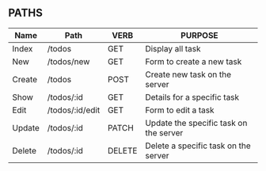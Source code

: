 ## PATHS
| Name       | Path               | VERB    | PURPOSE |
|------------|--------------------|---------|----------
| Index      | /todos             | GET     | Display all task
| New        | /todos/new         | GET     | Form to create a new task
| Create     | /todos             | POST    | Create new task on the server
| Show       | /todos/:id         | GET     | Details for a specific task
| Edit       | /todos/:id/edit    | GET     | Form to edit a task
| Update     | /todos/:id         | PATCH   | Update the specific task on the server
| Delete     | /todos/:id         | DELETE  | Delete a specific task on the server



